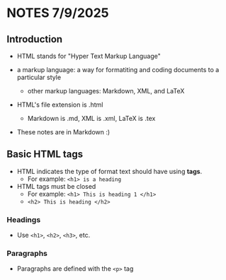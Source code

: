 # NOTES 7/9/2025 

## Introduction
- HTML stands for "Hyper Text Markup Language"
- a markup language: a way for formatiting and coding documents to a particular style
	- other markup languages: Markdown, XML, and LaTeX

- HTML's file extension is .html
	- Markdown is .md, XML is .xml, LaTeX is .tex
- These notes are in Markdown :)

## Basic HTML tags

- HTML indicates the type of format text should have using **tags**. 
	- For example: `<h1> is a heading`
- HTML tags must be closed 
	- For example: `<h1> This is heading 1 </h1>`
	- `<h2> This is heading </h2>`

### Headings

- Use `<h1>`, `<h2>`, `<h3>`, etc.

### Paragraphs

- Paragraphs are defined with the `<p>` tag
